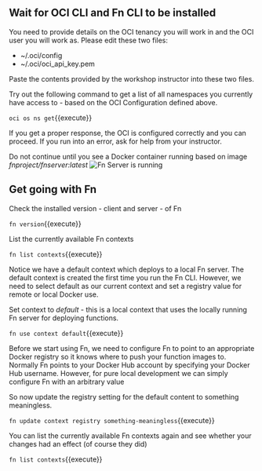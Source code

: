 ## Wait for OCI CLI and Fn CLI to be installed

You need to provide details on the OCI tenancy you will work in and the OCI user you will work as. Please edit these two files:

* ~/.oci/config
* ~/.oci/oci_api_key.pem

Paste the contents provided by the workshop instructor into these two files.

Try out the following command to get a list of all namespaces you currently have access to - based on the OCI Configuration defined above.

`oci os ns get`{{execute}} 

If you get a proper response, the OCI is configured correctly and you can proceed. If you run into an error, ask for help from your instructor.


Do not continue until you see a Docker container running based on image *fnproject/fnserver:latest*
![Fn Server is running](/lucasjellema/scenarios/oci-functions-1/assets/fn-server-is-running.jpg)


## Get going with Fn

Check the installed version - client and server - of Fn

`fn version`{{execute}} 

List the currently available Fn contexts

`fn list contexts`{{execute}}

Notice we have a default context which deploys to a local Fn server. The default context is created the first time you run the Fn CLI. However, we need to select default as our current context and set a registry value for remote or local Docker use.

Set context to *default* - this is a local context that uses the locally running Fn server for deploying functions. 

`fn use context default`{{execute}}

Before we start using Fn, we need to configure Fn to point to an appropriate Docker registry so it knows where to push your function images to. Normally Fn points to your Docker Hub account by specifying your Docker Hub username. However, for pure local development we can simply configure Fn with an arbitrary value

So now update the registry setting for the default content to something meaningless.

`fn update context registry something-meaningless`{{execute}}

You can list the currently available Fn contexts again and see whether your changes had an effect (of course they did)

`fn list contexts`{{execute}}
